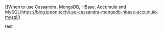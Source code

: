 

[]When to use Cassandra, MongoDB, HBase, Accumulo and MySQL(https://blog.ippon.tech/use-cassandra-mongodb-hbase-accumulo-mysql/)

test

